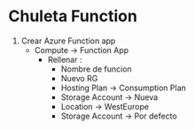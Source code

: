 # Chuleta Function

1. Crear Azure Function app
   * Compute -> Function App 
     * Rellenar :
       * Nombre de funcion
       * Nuevo RG
       * Hosting Plan -> Consumption Plan
       * Storage Account -> Nueva
       * Location -> WestEurope
       * Storage Account -> Por defecto
